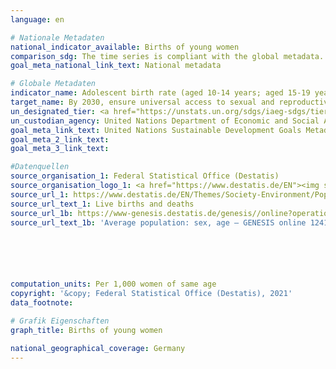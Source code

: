```yaml
---
language: en

# Nationale Metadaten
national_indicator_available: Births of young women
comparison_sdg: The time series is compliant with the global metadata.
goal_meta_national_link_text: National metadata

# Globale Metadaten
indicator_name: Adolescent birth rate (aged 10-14 years; aged 15-19 years) per 1,000 women in that age group
target_name: By 2030, ensure universal access to sexual and reproductive health-care services, including for family planning, information and education, and the integration of reproductive health into national strategies and programmes
un_designated_tier: <a href="https://unstats.un.org/sdgs/iaeg-sdgs/tier-classification/" title="Click here for more information on the UN tier classification.">Tier I</a>
un_custodian_agency: United Nations Department of Economic and Social Affairs (UN DESA)
goal_meta_link_text: United Nations Sustainable Development Goals Metadata
goal_meta_2_link_text: 
goal_meta_3_link_text: 

#Datenquellen
source_organisation_1: Federal Statistical Office (Destatis)
source_organisation_logo_1: <a href="https://www.destatis.de/EN"><img src="https://g205sdgs.github.io/sdg-indicators/public/OrgImgEn/destatis.png" alt="Logo destatis" style="height:60px; width:148px" /></a>
source_url_1: https://www.destatis.de/EN/Themes/Society-Environment/Population/Births/Tables/lrbev04.html
source_url_text_1: Live births and deaths
source_url_1b: https://www-genesis.destatis.de/genesis//online?operation=table&code=12411-0041&bypass=true&language=en
source_url_text_1b: 'Average population: sex, age – GENESIS online 12411-0041'






computation_units: Per 1,000 women of same age
copyright: '&copy; Federal Statistical Office (Destatis), 2021'
data_footnote: 

# Grafik Eigenschaften
graph_title: Births of young women

national_geographical_coverage: Germany
---
```


<span></span>